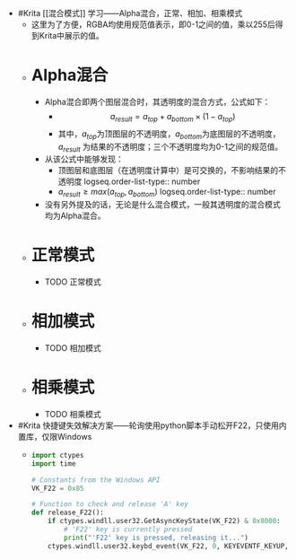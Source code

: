 - #Krita [[混合模式]] 学习——Alpha混合，正常、相加、相乘模式
	- 这里为了方便，RGBA均使用规范值表示，即0-1之间的值，乘以255后得到Krita中展示的值。
	- # Alpha混合
		- Alpha混合即两个图层混合时，其透明度的混合方式，公式如下：
			- $$a_{result}=a_{top}+a_{bottom}\times(1-a_{top})$$
			- 其中，$a_{top}$为顶图层的不透明度，$a_{bottom}$为底图层的不透明度，$a_{result}$ 为结果的不透明度；三个不透明度均为0-1之间的规范值。
		- 从该公式中能够发现：
			- 顶图层和底图层（在透明度计算中）是可交换的，不影响结果的不透明度
			  logseq.order-list-type:: number
			- $a_{result} \ge max(a_{top}, a_{bottom})$
			  logseq.order-list-type:: number
		- 没有另外提及的话，无论是什么混合模式，一般其透明度的混合模式均为Alpha混合。
	- # 正常模式
		- TODO 正常模式
	- # 相加模式
		- TODO 相加模式
	- # 相乘模式
		- TODO 相乘模式
- #Krita 快捷键失效解决方案——轮询使用python脚本手动松开F22，只使用内置库，仅限Windows
	- ```python
	  import ctypes
	  import time
	  
	  # Constants from the Windows API
	  VK_F22 = 0x85
	  
	  # Function to check and release 'A' key
	  def release_F22():
	      if ctypes.windll.user32.GetAsyncKeyState(VK_F22) & 0x8000:
	          # 'F22' key is currently pressed
	          print("'F22' key is pressed, releasing it...")
	      ctypes.windll.user32.keybd_event(VK_F22, 0, KEYEVENTF_KEYUP, 0)
	  ```